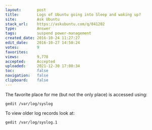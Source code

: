 ```yaml
---
layout:       post
title:        Logs of Ubuntu going into Sleep and waking up?
site:         Ask Ubuntu
stack_url:    https://askubuntu.com/q/841202
type:         Answer
tags:         suspend power-management
created_date: 2016-10-24 11:27:27
edit_date:    2016-10-27 14:50:24
votes:        9
favorites:    
views:        9,778
accepted:     Accepted
uploaded:     2021-12-30 17:00:34
toc:          false
navigation:   false
clipboard:    false
---
```


The favorite place for me (but not the only place) is accessed using:

``` 
gedit /var/log/syslog

```

To view older log records look at:

``` 
gedit /var/log/syslog.1

```
